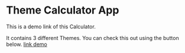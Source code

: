 # Theme Calculator App

This is a demo link of this Calculator.

It contains 3 different Themes. You can check this out using the button below.
[link demo](https://theme-calculatorapp.netlify.app/)